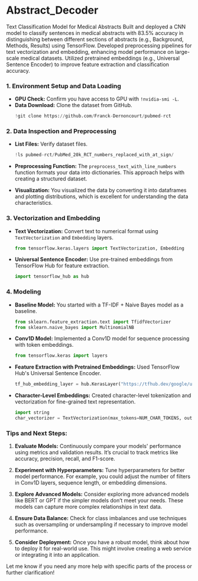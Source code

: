 # Abstract_Decoder
Text Classification Model for Medical Abstracts
Built and deployed a CNN model to classify sentences in medical abstracts with 83.5% accuracy  in distinguishing between different sections of abstracts (e.g., Background, Methods, Results) using TensorFlow.
Developed preprocessing pipelines for text vectorization and embedding, enhancing model performance on large-scale medical datasets.
Utilized pretrained embeddings (e.g., Universal Sentence Encoder) to improve feature extraction and classification accuracy.

### 1. **Environment Setup and Data Loading**

- **GPU Check:** Confirm you have access to GPU with `!nvidia-smi -L`.
- **Data Download:** Clone the dataset from GitHub.
  ```python
  !git clone https://github.com/Franck-Dernoncourt/pubmed-rct
  ```

### 2. **Data Inspection and Preprocessing**

- **List Files:** Verify dataset files.
  ```python
  !ls pubmed-rct/PubMed_20k_RCT_numbers_replaced_with_at_sign/
  ```

- **Preprocessing Function:**
  The `preprocess_text_with_line_numbers` function formats your data into dictionaries. This approach helps with creating a structured dataset.

- **Visualization:** You visualized the data by converting it into dataframes and plotting distributions, which is excellent for understanding the data characteristics.

### 3. **Vectorization and Embedding**

- **Text Vectorization:** Convert text to numerical format using `TextVectorization` and `Embedding` layers.
  ```python
  from tensorflow.keras.layers import TextVectorization, Embedding
  ```

- **Universal Sentence Encoder:** Use pre-trained embeddings from TensorFlow Hub for feature extraction.
  ```python
  import tensorflow_hub as hub
  ```

### 4. **Modeling**

- **Baseline Model:** You started with a TF-IDF + Naive Bayes model as a baseline.
  ```python
  from sklearn.feature_extraction.text import TfidfVectorizer
  from sklearn.naive_bayes import MultinomialNB
  ```

- **Conv1D Model:** Implemented a Conv1D model for sequence processing with token embeddings.
  ```python
  from tensorflow.keras import layers
  ```

- **Feature Extraction with Pretrained Embeddings:** Used TensorFlow Hub's Universal Sentence Encoder.
  ```python
  tf_hub_embedding_layer = hub.KerasLayer("https://tfhub.dev/google/universal-sentence-encoder/4", trainable=False)
  ```

- **Character-Level Embeddings:** Created character-level tokenization and vectorization for fine-grained text representation.
  ```python
  import string
  char_vectorizer = TextVectorization(max_tokens=NUM_CHAR_TOKENS, output_sequence_length=output_seq_char_len)
  ```

### Tips and Next Steps:

1. **Evaluate Models:** Continuously compare your models' performance using metrics and validation results. It’s crucial to track metrics like accuracy, precision, recall, and F1-score.

2. **Experiment with Hyperparameters:** Tune hyperparameters for better model performance. For example, you could adjust the number of filters in Conv1D layers, sequence length, or embedding dimensions.

3. **Explore Advanced Models:** Consider exploring more advanced models like BERT or GPT if the simpler models don’t meet your needs. These models can capture more complex relationships in text data.

4. **Ensure Data Balance:** Check for class imbalances and use techniques such as oversampling or undersampling if necessary to improve model performance.

5. **Consider Deployment:** Once you have a robust model, think about how to deploy it for real-world use. This might involve creating a web service or integrating it into an application.

Let me know if you need any more help with specific parts of the process or further clarification!
